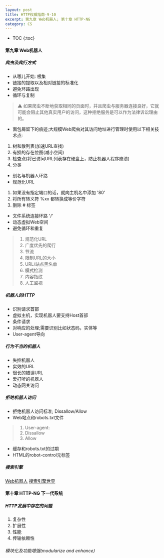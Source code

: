 ```yaml
---
layout: post
title: HTTP权威指南-9-10
excerpt: 第九章 Web机器人; 第十章 HTTP-NG
category: CS
---
```


* TOC
{:toc}


#### 第九章 Web机器人
##### 爬虫及爬行方式

- 从哪儿开始: 根集
- 链接的提取以及相对链接的标准化
- 避免环路出现
- 循环与复制

> ⚠️ 如果爬虫不断地获取相同的页面时，并且爬虫与服务器连接良好，它就可能会阻止其他真实用户的访问，这种拒绝服务是可以作为法律诉讼理由的。

- 面包屑留下的痕迹;大规模Web爬虫对其访问地址进行管理时使用以下相关技术点:

1. 树和散列表(加速URL查找)
2. 有损的存在位图(减小空间)
3. 检查点(将已访问URL列表存在硬盘上，防止机器人程序崩溃)
4. 分类

- 别名与机器人环路
- 规范化URL

1. 如果没有指定端口的话，就向主机名中添加 '80'
2. 将所有转义符 %xx 都转换成等价字符
3. 删除 # 标签

- 文件系统连接环路 '/'
- 动态虚拟Web空间
- 避免循环和重复

> 1. 规范化URL
> 2. 广度优先的爬行
> 3. 节流
> 4. 限制URL的大小
> 5. URL/站点黑名单
> 6. 模式检测
> 7. 内容指纹
> 8. 人工监视

##### 机器人的HTTP
- 识别请求首部
- 虚拟主机，实现机器人要支持Host首部
- 条件请求
- 对响应的处理;需要识别比如状态码，实体等
- User-agent导向

##### 行为不当的机器人
- 失控机器人
- 实效的URL
- 很长的错误URL
- 爱打听的机器人
- 动态网关访问

##### 拒绝机器人访问
- 拒绝机器人访问标准; Dissallow/Allow
- Web站点和robots.txt文件

> 1. User-agent: <robot-name>
> 2. Dissallow
> 3. Allow

- 缓存和robots.txt的过期
- HTML的robot-control元标签

##### 搜索引擎

[Web机器人](http://www.robotstxt.org)
[搜索引擎世界](http://www.searchengineworld.com)


#### 第十章 HTTP-NG 下一代系统
##### HTTP发展中存在的问题

1. 复杂性
2. 扩展性
3. 性能
4. 传输依赖性

###### 模块化及功能增强(modularize and enhance)
